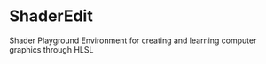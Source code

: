 # ShaderEdit
Shader Playground Environment for creating and learning computer graphics through HLSL 
